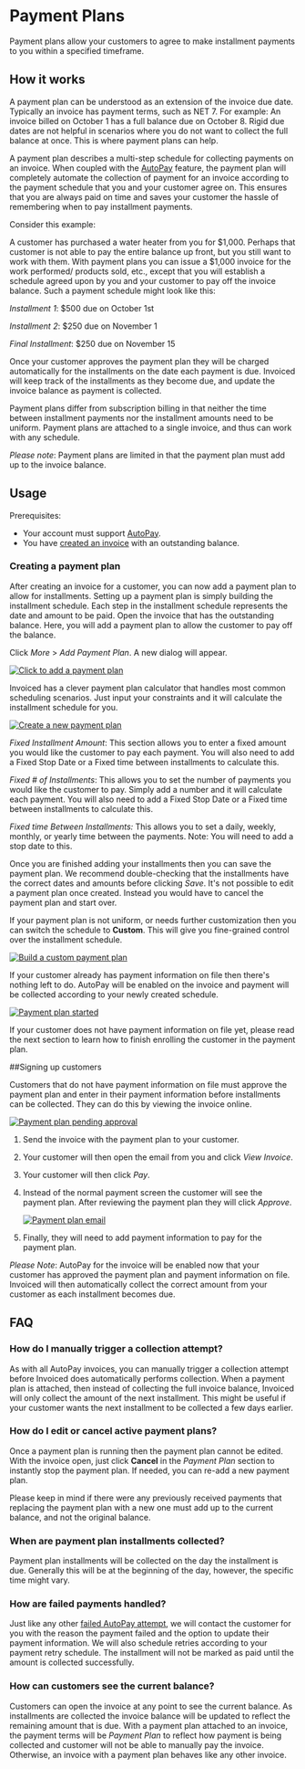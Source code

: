 # Payment Plans

Payment plans allow your customers to agree to make installment payments to you within a specified timeframe. 

## How it works

A payment plan can be understood as an extension of the invoice due date. Typically an invoice has payment terms, such as NET 7. For example: An invoice billed on October 1 has a full balance due on October 8. Rigid due dates are not helpful in scenarios where you do not want to collect the full balance at once. This is where payment plans can help.

A payment plan describes a multi-step schedule for collecting payments on an invoice. When coupled with the [AutoPay](/docs/payments/autopay) feature, the payment plan will completely automate the collection of payment for an invoice according to the payment schedule that you and your customer agree on. This ensures that you are always paid on time and saves your customer the hassle of remembering when to pay installment payments.

Consider this example:

A customer has purchased a water heater from you for $1,000. Perhaps that customer is not able to pay the entire balance up front, but you still want to work with them. With payment plans you can issue a $1,000 invoice for the work performed/ products sold, etc., except that you will establish a schedule agreed upon by you and your customer to pay off the invoice balance. Such a payment schedule might look like this:

*Installment 1*: $500 due on October 1st

*Installment 2*: $250 due on November 1

*Final Installment*: $250 due on November 15

Once your customer approves the payment plan they will be charged automatically for the installments on the date each payment is due. Invoiced will keep track of the installments as they become due, and update the invoice balance as payment is collected.

Payment plans differ from subscription billing in that neither the time between installment payments nor the installment amounts need to be uniform. Payment plans are attached to a single invoice, and thus can work with any schedule. 

*Please note*: Payment plans are limited in that the payment plan must add up to the invoice balance.

## Usage

Prerequisites:
- Your account must support [AutoPay](/docs/payments/autopay).
- You have [created an invoice](/docs) with an outstanding balance.

### Creating a payment plan

After creating an invoice for a customer, you can now add a payment plan to allow for installments. Setting up a payment plan is simply building the installment schedule. Each step in the installment schedule represents the date and amount to be paid. Open the invoice that has the outstanding balance. Here, you will add a payment plan to allow the customer to pay off the balance.

Click *More* > *Add Payment Plan*. A new dialog will appear.

   [![Click to add a payment plan](../img/add-payment-plan.png)](../img/add-payment-plan.png)

Invoiced has a clever payment plan calculator that handles most common scheduling scenarios. Just input your constraints and it will calculate the installment schedule for you.



   [![Create a new payment plan](../img/add-payment-plan-1.png)](../img/add-payment-plan-1.png)


*Fixed Installment Amount*: This section allows you to enter a fixed amount you would like the customer to pay each payment. You will also need to add a Fixed Stop Date or a Fixed time between installments to calculate this.

*Fixed # of Installments*: This allows you to set the number of payments you would like the customer to pay. Simply add a number and it will calculate each payment. You will also need to add a Fixed Stop Date or a Fixed time between installments to calculate this.

*Fixed time Between Installments:* This allows you to set a daily, weekly, monthly, or yearly time between the payments. Note: You will need to add a stop date to this. 


Once you are finished adding your installments then you can save the payment plan. We recommend double-checking that the installments have the correct dates and amounts before clicking *Save*. It's not possible to edit a payment plan once created. Instead you would have to cancel the payment plan and start over.

If your payment plan is not uniform, or needs further customization then you can switch the schedule to **Custom**. This will give you fine-grained control over the installment schedule.

   [![Build a custom payment plan](../img/payment-plan-custom.png)](../img/payment-plan-custom.png)

   If your customer already has payment information on file then there's nothing left to do. AutoPay will be enabled on the invoice and payment will be collected according to your newly created schedule.

   [![Payment plan started](../img/payment-plan-enabled.png)](../img/payment-plan-enabled.png)


If your customer does not have payment information on file yet, please read the next section to learn how to finish enrolling the customer in the payment plan.

##Signing up customers

Customers that do not have payment information on file must approve the payment plan and enter in their payment information before installments can be collected. They can do this by viewing the invoice online.

   [![Payment plan pending approval](../img/confirming-payment-plan.png)](../img/confirming-payment-plan.png)


1. Send the invoice with the payment plan to your customer.

2. Your customer will then open the email from you and click *View Invoice*.

3. Your customer will then click *Pay*.

4. Instead of the normal payment screen the customer will see the payment plan. After reviewing the payment plan they will click *Approve*.

   [![Payment plan email](../img/payment-plan-approval.png)](../img/payment-plan-approval.png)

5. Finally, they will need to add payment information to pay for the payment plan.

*Please Note*: AutoPay for the invoice will be enabled now that your customer has approved the payment plan and payment information on file. Invoiced will then automatically collect the correct amount from your customer as each installment becomes due.

## FAQ

### How do I manually trigger a collection attempt?

As with all AutoPay invoices, you can manually trigger a collection attempt before Invoiced does automatically performs collection. When a payment plan is attached, then instead of collecting the full invoice balance, Invoiced will only collect the amount of the next installment. This might be useful if your customer wants the next installment to be collected a few days earlier.

### How do I edit or cancel active payment plans?

Once a payment plan is running then the payment plan cannot be edited. With the invoice open, just click **Cancel** in the *Payment Plan* section to instantly stop the payment plan. If needed, you can re-add a new payment plan.

Please keep in mind if there were any previously received payments that replacing the payment plan with a new one must add up to the current balance, and not the original balance.

### When are payment plan installments collected?

Payment plan installments will be collected on the day the installment is due. Generally this will be at the beginning of the day, however, the specific time might vary.

### How are failed payments handled?

Just like any other [failed AutoPay attempt](/docs/payments/autopay#failed-payments), we will contact the customer for you with the reason the payment failed and the option to update their payment information. We will also schedule retries according to your payment retry schedule. The installment will not be marked as paid until the amount is collected successfully.

### How can customers see the current balance?

Customers can open the invoice at any point to see the current balance. As installments are collected the invoice balance will be updated to reflect the remaining amount that is due. With a payment plan attached to an invoice, the payment terms will be *Payment Plan* to reflect how payment is being collected and customer will not be able to manually pay the invoice. Otherwise, an invoice with a payment plan behaves like any other invoice.